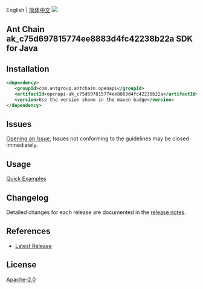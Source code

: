 English | [简体中文](README-CN.md)
![](https://aliyunsdk-pages.alicdn.com/icons/AlibabaCloud.svg)

## Ant Chain ak_c75d697815774ee8883d4fc42238b22a SDK for Java

## Installation

```xml
<dependency>
   <groupId>com.antgroup.antchain.openapi</groupId>
   <artifactId>openapi-ak_c75d697815774ee8883d4fc42238b22a</artifactId>
   <version>Use the version shown in the maven badge</version>
</dependency>
```

## Issues
[Opening an Issue](https://github.com/alipay/antchain-openapi-prod-sdk/issues/new), Issues not conforming to the guidelines may be closed immediately.

## Usage
[Quick Examples](https://github.com/alipay/antchain-openapi-prod-sdk/blob/master/docs/0-Examples-EN.md#quick-examples)

## Changelog
Detailed changes for each release are documented in the [release notes](./ChangeLog.txt).

## References
* [Latest Release](https://github.com/alipay/antchain-openapi-prod-sdk/)

## License
[Apache-2.0](http://www.apache.org/licenses/LICENSE-2.0)

